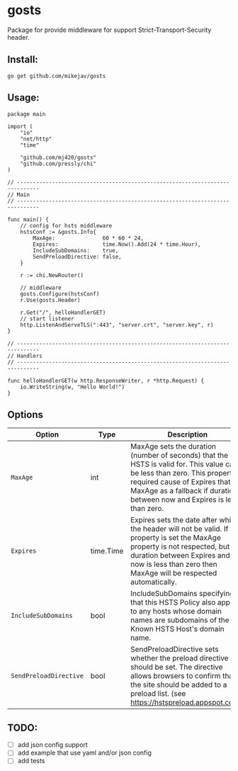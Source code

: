 # gosts
Package for provide middleware for support Strict-Transport-Security header.
## Install:
`go get github.com/mikejav/gosts`

## Usage:
```golang
package main

import (
	"io"
	"net/http"
	"time"

	"github.com/mj420/gosts"
	"github.com/pressly/chi"
)

// -----------------------------------------------------------------------------
// Main
// -----------------------------------------------------------------------------

func main() {
	// config for hsts middleware
	hstsConf := &gosts.Info{
		MaxAge:               60 * 60 * 24,
		Expires:              time.Now().Add(24 * time.Hour),
		IncludeSubDomains:    true,
		SendPreloadDirective: false,
	}

	r := chi.NewRouter()

	// middleware
	gosts.Configure(hstsConf)
	r.Use(gosts.Header)

	r.Get("/", helloHandlerGET)
	// start listener
	http.ListenAndServeTLS(":443", "server.crt", "server.key", r)
}

// -----------------------------------------------------------------------------
// Handlers
// -----------------------------------------------------------------------------

func helloHandlerGET(w http.ResponseWriter, r *http.Request) {
	io.WriteString(w, "Hello World!")
}

```
## Options

Option | Type | Description
--- | --- | ---
`MaxAge` | int | MaxAge sets the duration (number of seconds) that the HSTS is valid for. This value can't be less than zero. This property is required cause of Expires that use MaxAge as a fallback if duration between now and Expires is less than zero.
`Expires` | time.Time | Expires sets the date after which the header will not be valid. If this property is set the MaxAge property is not respected, but if duration between Expires and now is less than zero then MaxAge will be respected automatically.
`IncludeSubDomains` | bool | IncludeSubDomains specifying that this HSTS Policy also applies to any hosts whose domain names are subdomains of the Known HSTS Host's domain name.
`SendPreloadDirective` | bool | SendPreloadDirective sets whether the preload directive should be set. The directive allows browsers to confirm that the site should be added to a preload list. (see https://hstspreload.appspot.com/)



## TODO:
- [ ] add json config support
- [ ] add example that use yaml and/or json config
- [ ] add tests
